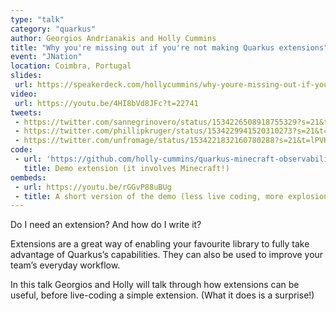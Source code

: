```yaml
---
type: "talk"
category: "quarkus"
author: Georgios Andrianakis and Holly Cummins
title: "Why you're missing out if you're not making Quarkus extensions"
event: "JNation"
location: Coimbra, Portugal
slides:
 url: https://speakerdeck.com/hollycummins/why-youre-missing-out-if-youre-not-making-quarkus-extensions
video:
 url: https://youtu.be/4HI8bVd8JFc?t=22741
tweets:
 - https://twitter.com/sannegrinovero/status/1534226508918755329?s=21&t=lPVKPRdapwCCX2CoYHVrnA
 - https://twitter.com/phillipkruger/status/1534229941520310273?s=21&t=lPVKPRdapwCCX2CoYHVrnA
 - https://twitter.com/unfromage/status/1534221832160780288?s=21&t=lPVKPRdapwCCX2CoYHVrnA
code: 
 - url: 'https://github.com/holly-cummins/quarkus-minecraft-observability-extension'
   title: Demo extension (it involves Minecraft!)
oembeds:
 - url: https://youtu.be/rGGvP88uBUg
 - title: A short version of the demo (less live coding, more explosions)
---
```

Do I need an extension? And how do I write it?

Extensions are a great way of enabling your favourite library to fully take advantage of Quarkus’s capabilities. They can also be used to improve your team’s everyday workflow.

In this talk Georgios and Holly will talk through how extensions can be useful, before live-coding a simple extension. (What it does is a surprise!)